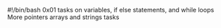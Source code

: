 #!/bin/bash
0x01 tasks on variables, if else statements, and while loops
More pointers arrays and strings tasks

